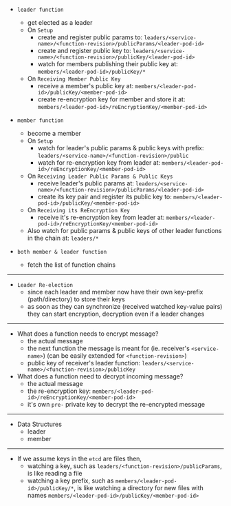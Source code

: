 - `leader function`
	- get elected as a leader
	- On `Setup`
		- create and register public params to: `leaders/<service-name>/<function-revision>/publicParams/<leader-pod-id>`
		- create and register public key to: `leaders/<service-name>/<function-revision>/publicKey/<leader-pod-id>`
		- watch for members publishing their public key at: `members/<leader-pod-id>/publicKey/*`
	- On `Receiving Member Public Key`
		- receive a member's public key at: `members/<leader-pod-id>/publicKey/<member-pod-id>`
		- create re-encryption key for member and store it at: `members/<leader-pod-id>/reEncryptionKey/<member-pod-id>`

- `member function`
	- become a member
	- On `Setup`
		- watch for leader's public params & public keys with prefix: `leaders/<service-name>/<function-revision>/public`
		- watch for re-encryption key from leader at: `members/<leader-pod-id>/reEncryptionKey/<member-pod-id>`
	- On `Receiving Leader Public Params & Public Keys`
		- receive leader's public params at: `leaders/<service-name>/<function-revision>/publicParams/<leader-pod-id>`
		- create its key pair and register its public key to: `members/<leader-pod-id>/publicKey/<member-pod-id>`
	- On `Receiving its ReEncryption Key`
		- receive it's re-encryption key from leader at: `members/<leader-pod-id>/reEncryptionKey/<member-pod-id>`
	- Also watch for public params & public keys of other leader functions in the chain at: `leaders/*`

- `both member & leader function`
	- fetch the list of function chains
---
- `Leader Re-election`
	- since each leader and member now have their own key-prefix (path/directory) to store their keys
	- as soon as they can synchronize (received watched key-value pairs) they can start encryption, decryption even if a leader changes
---
- What does a function needs to encrypt message?
	- the actual message
	- the next function the message is meant for (ie. receiver's `<service-name>`) (can be easily extended for `<function-revision>`)
	- public key of receiver's leader function: `leaders/<service-name>/<function-revision>/publicKey`
- What does a function need to decrypt incoming message?
	- the actual message
	- the re-encryption key: `members/<leader-pod-id>/reEncryptionKey/<member-pod-id>`
	- it's own `pre-` private key to decrypt the re-encrypted message
---
- Data Structures 
	- leader 
	- member
---
- If we assume keys in the `etcd` are files then,
	- watching a key, such as `leaders/<function-revision>/publicParams`, is like reading a file
	- watching a key prefix, such as `members/<leader-pod-id>/publicKey/*`, is like watching a directory for new files with names `members/<leader-pod-id>/publicKey/<member-pod-id>`